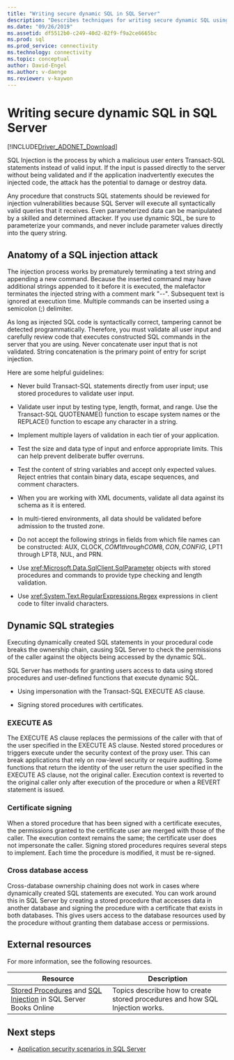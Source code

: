 ```yaml
---
title: "Writing secure dynamic SQL in SQL Server"
description: "Describes techniques for writing secure dynamic SQL using stored procedures."
ms.date: "09/26/2019"
ms.assetid: df5512b0-c249-40d2-82f9-f9a2ce6665bc
ms.prod: sql
ms.prod_service: connectivity
ms.technology: connectivity
ms.topic: conceptual
author: David-Engel
ms.author: v-daenge
ms.reviewer: v-kaywon
---
```

# Writing secure dynamic SQL in SQL Server

[!INCLUDE[Driver_ADONET_Download](../../../includes/driver_adonet_download.md)]

SQL Injection is the process by which a malicious user enters Transact-SQL statements instead of valid input. If the input is passed directly to the server without being validated and if the application inadvertently executes the injected code, the attack has the potential to damage or destroy data.  
  
Any procedure that constructs SQL statements should be reviewed for injection vulnerabilities because SQL Server will execute all syntactically valid queries that it receives. Even parameterized data can be manipulated by a skilled and determined attacker. If you use dynamic SQL, be sure to parameterize your commands, and never include parameter values directly into the query string.  
  
## Anatomy of a SQL injection attack  
The injection process works by prematurely terminating a text string and appending a new command. Because the inserted command may have additional strings appended to it before it is executed, the malefactor terminates the injected string with a comment mark "--". Subsequent text is ignored at execution time. Multiple commands can be inserted using a semicolon (;) delimiter.  
  
As long as injected SQL code is syntactically correct, tampering cannot be detected programmatically. Therefore, you must validate all user input and carefully review code that executes constructed SQL commands in the server that you are using. Never concatenate user input that is not validated. String concatenation is the primary point of entry for script injection.  
  
Here are some helpful guidelines:  
  
- Never build Transact-SQL statements directly from user input; use stored procedures to validate user input.  
  
- Validate user input by testing type, length, format, and range. Use the Transact-SQL QUOTENAME() function to escape system names or the REPLACE() function to escape any character in a string.  
  
- Implement multiple layers of validation in each tier of your application.  
  
- Test the size and data type of input and enforce appropriate limits. This can help prevent deliberate buffer overruns.  
  
- Test the content of string variables and accept only expected values. Reject entries that contain binary data, escape sequences, and comment characters.  
  
- When you are working with XML documents, validate all data against its schema as it is entered.  
  
- In multi-tiered environments, all data should be validated before admission to the trusted zone.  
  
- Do not accept the following strings in fields from which file names can be constructed: AUX, CLOCK$, COM1 through COM8, CON, CONFIG$, LPT1 through LPT8, NUL, and PRN.  
  
- Use <xref:Microsoft.Data.SqlClient.SqlParameter> objects with stored procedures and commands to provide type checking and length validation.  
  
- Use <xref:System.Text.RegularExpressions.Regex> expressions in client code to filter invalid characters.  
  
## Dynamic SQL strategies  
Executing dynamically created SQL statements in your procedural code breaks the ownership chain, causing SQL Server to check the permissions of the caller against the objects being accessed by the dynamic SQL.  
  
SQL Server has methods for granting users access to data using stored procedures and user-defined functions that execute dynamic SQL.  
  
- Using impersonation with the Transact-SQL EXECUTE AS clause.  
  
- Signing stored procedures with certificates.  
  
### EXECUTE AS  
The EXECUTE AS clause replaces the permissions of the caller with that of the user specified in the EXECUTE AS clause. Nested stored procedures or triggers execute under the security context of the proxy user. This can break applications that rely on row-level security or require auditing. Some functions that return the identity of the user return the user specified in the EXECUTE AS clause, not the original caller. Execution context is reverted to the original caller only after execution of the procedure or when a REVERT statement is issued.  
  
### Certificate signing  
When a stored procedure that has been signed with a certificate executes, the permissions granted to the certificate user are merged with those of the caller. The execution context remains the same; the certificate user does not impersonate the caller. Signing stored procedures requires several steps to implement. Each time the procedure is modified, it must be re-signed.  
  
### Cross database access  
Cross-database ownership chaining does not work in cases where dynamically created SQL statements are executed. You can work around this in SQL Server by creating a stored procedure that accesses data in another database and signing the procedure with a certificate that exists in both databases. This gives users access to the database resources used by the procedure without granting them database access or permissions.  
  
## External resources  
For more information, see the following resources.  
  
|Resource|Description|  
|--------------|-----------------|  
|[Stored Procedures](../../../relational-databases/stored-procedures/stored-procedures-database-engine.md) and [SQL Injection](../../../relational-databases/security/sql-injection.md) in SQL Server Books Online|Topics describe how to create stored procedures and how SQL Injection works.|  
  
## Next steps
- [Application security scenarios in SQL Server](application-security-scenarios-sql-server.md)
